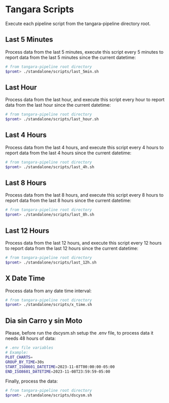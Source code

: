 # Tangara Scripts

Execute each pipeline script from the tangara-pipeline directory root.

## Last 5 Minutes

Process data from the last 5 minutes, execute this script every 5 minutes to report data from the last 5 minutes since the current datetime:

```bash
# from tangara-pipeline root directory
$promt> ./standalone/scripts/last_5min.sh
```

## Last Hour

Process data from the last hour, and execute this script every hour to report data from the last hour since the current datetime:

```bash
# from tangara-pipeline root directory
$promt> ./standalone/scripts/last_hour.sh
```

## Last 4 Hours

Process data from the last 4 hours, and execute this script every 4 hours to report data from the last 4 hours since the current datetime:

```bash
# from tangara-pipeline root directory
$promt> ./standalone/scripts/last_4h.sh
```

## Last 8 Hours

Process data from the last 8 hours, and execute this script every 8 hours to report data from the last 8 hours since the current datetime:

```bash
# from tangara-pipeline root directory
$promt> ./standalone/scripts/last_8h.sh
```

## Last 12 Hours

Process data from the last 12 hours, and execute this script every 12 hours to report data from the last 12 hours since the current datetime:

```bash
# from tangara-pipeline root directory
$promt> ./standalone/scripts/last_12h.sh
```

## X Date Time

Process data from any date time interval:

```bash
# from tangara-pipeline root directory
$promt> ./standalone/scripts/x_time.sh
```

## Dia sin Carro y sin Moto

Please, before run the dscysm.sh setup the .env file, to process data it needs 48 hours of data:

```bash
# .env file variables
# Example:
PLOT_CHARTS=
GROUP_BY_TIME=30s
START_ISO8601_DATETIME=2023-11-07T00:00:00-05:00
END_ISO8601_DATETIME=2023-11-08T23:59:59-05:00
```

Finally, process the data:

```bash
# from tangara-pipeline root directory
$promt> ./standalone/scripts/dscysm.sh
```
